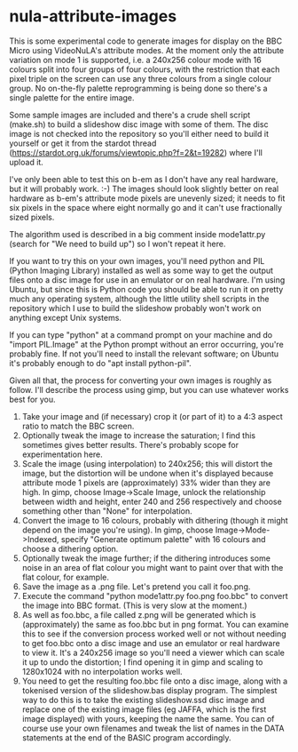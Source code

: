 # nula-attribute-images

This is some experimental code to generate images for display on the BBC Micro using VideoNuLA's attribute modes. At the moment only the attribute variation on mode 1 is supported, i.e. a 240x256 colour mode with 16 colours split into four groups of four colours, with the restriction that each pixel triple on the screen can use any three colours from a single colour group. No on-the-fly palette reprogramming is being done so there's a single palette for the entire image.

Some sample images are included and there's a crude shell script (make.sh) to build a slideshow disc image with some of them. The disc image is not checked into the repository so you'll either need to build it yourself or get it from the stardot thread (https://stardot.org.uk/forums/viewtopic.php?f=2&t=19282) where I'll upload it.

I've only been able to test this on b-em as I don't have any real hardware, but it will probably work. :-) The images should look slightly better on real hardware as b-em's attribute mode pixels are unevenly sized; it needs to fit six pixels in the space where eight normally go and it can't use fractionally sized pixels.

The algorithm used is described in a big comment inside mode1attr.py (search for "We need to build up") so I won't repeat it here.

If you want to try this on your own images, you'll need python and PIL (Python Imaging Library) installed as well as some way to get the output files onto a disc image for use in an emulator or on real hardware. I'm using Ubuntu, but since this is Python code you should be able to run it on pretty much any operating system, although the little utility shell scripts in the repository which I use to build the slideshow probably won't work on anything except Unix systems.

If you can type "python" at a command prompt on your machine and do "import PIL.Image" at the Python prompt without an error occurring, you're probably fine. If not you'll need to install the relevant software; on Ubuntu it's probably enough to do "apt install python-pil".

Given all that, the process for converting your own images is roughly as follow. I'll describe the process using gimp, but you can use whatever works best for you.
1. Take your image and (if necessary) crop it (or part of it) to a 4:3 aspect ratio to match the BBC screen.
1. Optionally tweak the image to increase the saturation; I find this sometimes gives better results. There's probably scope for experimentation here.
1. Scale the image (using interpolation) to 240x256; this will distort the image, but the distortion will be undone when it's displayed because attribute mode 1 pixels are (approximately) 33% wider than they are high. In gimp, choose Image->Scale Image, unlock the relationship between width and height, enter 240 and 256 respectively and choose something other than "None" for interpolation.
1. Convert the image to 16 colours, probably with dithering (though it might depend on the image you're using). In gimp, choose Image->Mode->Indexed, specify "Generate optimum palette" with 16 colours and choose a dithering option.
1. Optionally tweak the image further; if the dithering introduces some noise in an area of flat colour you might want to paint over that with the flat colour, for example.
1. Save the image as a .png file. Let's pretend you call it foo.png.
1. Execute the command "python mode1attr.py foo.png foo.bbc" to convert the image into BBC format. (This is very slow at the moment.)
1. As well as foo.bbc, a file called z.png will be generated which is (approximately) the same as foo.bbc but in png format. You can examine this to see if the conversion process worked well or not without needing to get foo.bbc onto a disc image and use an emulator or real hardware to view it. It's a 240x256 image so you'll need a viewer which can scale it up to undo the distortion; I find opening it in gimp and scaling to 1280x1024 with no interpolation works well.
1. You need to get the resulting foo.bbc file onto a disc image, along with a tokenised version of the slideshow.bas display program. The simplest way to do this is to take the existing slideshow.ssd disc image and replace one of the existing image files (eg JAFFA, which is the first image displayed) with yours, keeping the name the same. You can of course use your own filenames and tweak the list of names in the DATA statements at the end of the BASIC program accordingly.
